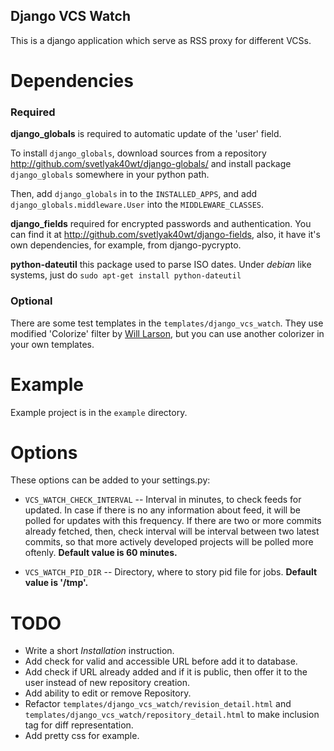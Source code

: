 Django VCS Watch
----------------

This is a django application which serve as RSS proxy for different VCSs.

Dependencies
============

### Required ###

**django_globals** is required to automatic update of the 'user' field.

To install `django_globals`, download sources from a repository
<http://github.com/svetlyak40wt/django-globals/> and install
package `django_globals` somewhere in your python path.

Then, add `django_globals` in to the `INSTALLED_APPS`, and add
`django_globals.middleware.User` into the `MIDDLEWARE_CLASSES`.

**django_fields** required for encrypted passwords and authentication.
You can find it at <http://github.com/svetlyak40wt/django-fields>, also,
it have it's own dependencies, for example, from django-pycrypto.

**python-dateutil** this package used to parse ISO dates.
Under *debian* like systems, just do `sudo apt-get install python-dateutil`


### Optional ###

There are some test templates in the `templates/django_vcs_watch`.
They use modified 'Colorize' filter by [Will Larson](http://lethain.com/author/will-larson/),
but you can use another colorizer in your own templates.

Example
=======

Example project is in the `example` directory.

Options
=======

These options can be added to your settings.py:

* `VCS_WATCH_CHECK_INTERVAL` -- Interval in minutes, to check feeds for updated.
  In case if there is no any information about feed, it will be polled for updates
  with this frequency. If there are two or more commits already fetched, then,
  check interval will be interval between two latest commits, so that more actively
  developed projects will be polled more oftenly. **Default value is 60 minutes.**

* `VCS_WATCH_PID_DIR` -- Directory, where to story pid file for jobs.
  **Default value is '/tmp'.**

TODO
====

* Write a short *Installation* instruction.
* Add check for valid and accessible URL before add it to database.
* Add check if URL already added and if it is public, then offer it to the user
  instead of new repository creation.
* Add ability to edit or remove Repository.
* Refactor `templates/django_vcs_watch/revision_detail.html` and
  `templates/django_vcs_watch/repository_detail.html` to make
  inclusion tag for diff representation.
* Add pretty css for example.
